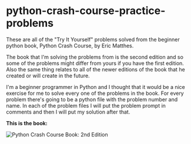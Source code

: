 # python-crash-course-practice-problems
These are all of the "Try It Yourself" problems solved from the beginner python book, Python Crash Course, by Eric Matthes.

The book that I'm solving the problems from is the second edition and so some of the problems might differ from yours if you have the first edition. Also the same thing relates to all of the newer editions of the book that he created or will create in the future.

I'm a beginner programmer in Python and I thought that it would be a nice exercise for me to solve every one of the problems in the book. For every problem there's going to be a python file with the problem number and name. In each of the problem files I will put the problem prompt in comments and then I will put my solution after that.

**This is the book:**

![Python Crash Course Book: 2nd Edition](https://user-images.githubusercontent.com/124419231/227826609-5f531cc4-f431-4461-97ec-589ae004fe90.jpg)
